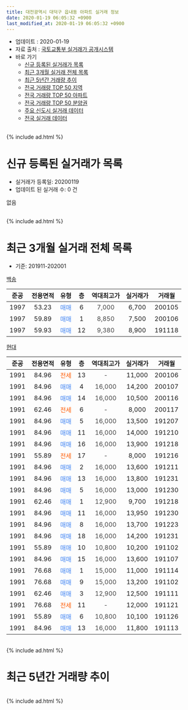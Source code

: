 ```yaml
---
title: 대전광역시 대덕구 읍내동 아파트 실거래 정보
date: 2020-01-19 06:05:32 +0900
last_modified_at: 2020-01-19 06:05:32 +0900
---
```


* 업데이트 : 2020-01-19
* 자료 출처 : [국토교통부 실거래가 공개시스템](http://rt.molit.go.kr)
* 바로 가기
    * [신규 등록된 실거래가 목록](#신규-등록된-실거래가-목록)
    * [최근 3개월 실거래 전체 목록](#최근-3개월-실거래-전체-목록)
    * [최근 5년간 거래량 추이](#최근-5년간-거래량-추이)
    * [전국 거래량 TOP 50 지역](https://apt-info.github.io/apt-trade-info/최근-3개월-전국에서-가장-거래가-많이-발생한-지역)
    * [전국 거래량 TOP 50 아파트](https://apt-info.github.io/apt-trade-info/최근-3개월-전국에서-가장-거래가-많이-발생한-아파트)
    * [전국 거래량 TOP 50 분양권](https://apt-info.github.io/apt-trade-info/최근-3개월-전국에서-가장-거래가-많이-발생한-분양권)
    * [주요 신도시 실거래 데이터](https://apt-info.github.io/apt-trade-info/주요-신도시)
    * [전국 실거래 데이터](https://apt-info.github.io/apt-trade-info/전국)
<br>
{% include ad.html %}
<br>

# 신규 등록된 실거래가 목록
* 실거래가 등록일: 20200119
* 업데이트 된 실거래 수: 0 건

없음

<br>
{% include ad.html %}
<br>

# 최근 3개월 실거래 전체 목록
* 기준: 201911-202001


[백송](https://search.naver.com/search.naver?query=%EB%8C%80%EC%A0%84%EA%B4%91%EC%97%AD%EC%8B%9C+%EB%8C%80%EB%8D%95%EA%B5%AC+%EC%9D%8D%EB%82%B4%EB%8F%99+%EB%B0%B1%EC%86%A1)

|준공|전용면적|유형|층|역대최고가|실거래가|거래월|
|:---:|:---:|:---:|:---:|:---:|:---:|:---:|
|1997|53.23|<span style="color:#4285f3">매매</span>|6|<span style="color:#444444">7,000</span>|6,700|200105|
|1997|59.89|<span style="color:#4285f3">매매</span>|1|<span style="color:#444444">8,850</span>|7,500|200106|
|1997|59.93|<span style="color:#4285f3">매매</span>|12|<span style="color:#444444">9,380</span>|8,900|191118|

[현대](https://search.naver.com/search.naver?query=%EB%8C%80%EC%A0%84%EA%B4%91%EC%97%AD%EC%8B%9C+%EB%8C%80%EB%8D%95%EA%B5%AC+%EC%9D%8D%EB%82%B4%EB%8F%99+%ED%98%84%EB%8C%80)

|준공|전용면적|유형|층|역대최고가|실거래가|거래월|
|:---:|:---:|:---:|:---:|:---:|:---:|:---:|
|1991|84.96|<span style="color:#ff5a00">전세</span>|13|<span style="color:#444444">-</span>|11,000|200106|
|1991|84.96|<span style="color:#4285f3">매매</span>|4|<span style="color:#444444">16,000</span>|14,200|200107|
|1991|84.96|<span style="color:#4285f3">매매</span>|14|<span style="color:#444444">16,000</span>|10,500|200116|
|1991|62.46|<span style="color:#ff5a00">전세</span>|6|<span style="color:#444444">-</span>|8,000|200117|
|1991|84.96|<span style="color:#4285f3">매매</span>|5|<span style="color:#444444">16,000</span>|13,500|191207|
|1991|84.96|<span style="color:#4285f3">매매</span>|11|<span style="color:#444444">16,000</span>|14,000|191210|
|1991|84.96|<span style="color:#4285f3">매매</span>|16|<span style="color:#444444">16,000</span>|13,900|191218|
|1991|55.89|<span style="color:#ff5a00">전세</span>|17|<span style="color:#444444">-</span>|8,000|191216|
|1991|84.96|<span style="color:#4285f3">매매</span>|2|<span style="color:#444444">16,000</span>|13,600|191211|
|1991|84.96|<span style="color:#4285f3">매매</span>|13|<span style="color:#444444">16,000</span>|13,800|191231|
|1991|84.96|<span style="color:#4285f3">매매</span>|5|<span style="color:#444444">16,000</span>|13,000|191230|
|1991|62.46|<span style="color:#4285f3">매매</span>|1|<span style="color:#444444">12,900</span>|9,700|191218|
|1991|84.96|<span style="color:#4285f3">매매</span>|11|<span style="color:#444444">16,000</span>|13,950|191230|
|1991|84.96|<span style="color:#4285f3">매매</span>|8|<span style="color:#444444">16,000</span>|13,700|191223|
|1991|84.96|<span style="color:#4285f3">매매</span>|18|<span style="color:#444444">16,000</span>|14,200|191231|
|1991|55.89|<span style="color:#4285f3">매매</span>|10|<span style="color:#444444">10,800</span>|10,200|191102|
|1991|84.96|<span style="color:#4285f3">매매</span>|15|<span style="color:#444444">16,000</span>|13,600|191107|
|1991|76.68|<span style="color:#4285f3">매매</span>|1|<span style="color:#444444">15,000</span>|11,000|191114|
|1991|76.68|<span style="color:#4285f3">매매</span>|9|<span style="color:#444444">15,000</span>|13,200|191102|
|1991|62.46|<span style="color:#4285f3">매매</span>|3|<span style="color:#444444">12,900</span>|12,500|191111|
|1991|76.68|<span style="color:#ff5a00">전세</span>|11|<span style="color:#444444">-</span>|12,000|191121|
|1991|55.89|<span style="color:#4285f3">매매</span>|6|<span style="color:#444444">10,800</span>|10,100|191126|
|1991|84.96|<span style="color:#4285f3">매매</span>|13|<span style="color:#444444">16,000</span>|11,800|191113|


<br>
{% include ad.html %}
<br>

# 최근 5년간 거래량 추이


<div style="width:100%;">
    <canvas id="deal_progress" height="200"></canvas>
</div>

<script>
new Chart(document.getElementById("deal_progress"), {
    type: 'line',
    data: {
        labels: ['201501','201502','201503','201504','201505','201506','201507','201508','201509','201510','201511','201512','201601','201602','201603','201604','201605','201606','201607','201608','201609','201610','201611','201612','201701','201702','201703','201704','201705','201706','201707','201708','201709','201710','201711','201712','201801','201802','201803','201804','201805','201806','201807','201808','201809','201810','201811','201812','201901','201902','201903','201904','201905','201906','201907','201908','201909','201910','201911','201912','202001'],
        datasets: [{
            label: '매매',
            pointRadius: 1,
            data: [6, 9, 9, 8, 6, 10, 9, 10, 13, 17, 13, 7, 9, 6, 19, 6, 7, 16, 6, 6, 3, 11, 13, 5, 6, 13, 8, 11, 10, 15, 9, 8, 4, 5, 11, 3, 7, 4, 12, 10, 4, 6, 8, 5, 8, 10, 6, 6, 4, 7, 4, 1, 4, 2, 5, 7, 7, 6, 8, 10, 4],
            borderColor: "rgba(255, 201, 14, 1)",
            backgroundColor: "rgba(255, 201, 14, 0.5)",
            fill: false,
            lineTension: 0
        },{
            label: '전월세',
            pointRadius: 1,
            data: [2, 6, 8, 4, 3, 4, 3, 3, 4, 7, 3, 3, 3, 4, 5, 3, 7, 2, 5, 3, 2, 3, 6, 1, 3, 4, 3, 4, 2, 3, 2, 7, 5, 3, 2, 4, 5, 3, 5, 5, 3, 2, 3, 1, 3, 3, 2, 0, 2, 1, 1, 0, 1, 2, 1, 3, 0, 5, 1, 1, 2],
            borderColor: "rgba(0, 141, 185, 1)",
            backgroundColor: "rgba(0, 141, 185, 0.5)",
            fill: false,
            lineTension: 0
        }
        ]
    },
    options: {
        responsive: true,
        title: {
            display: false
        },
        tooltips: {
            mode: 'index',
            intersect: false
        },
        hover: {
            mode: 'nearest',
            intersect: true
        },
        scales: {
            xAxes: [{
                display: true,
                scaleLabel: {
                    display: true,
                    labelString: '년/월'
                }
            }],
            yAxes: [{
                display: true,
                ticks: {
                    suggestedMin: 0,
                },
                scaleLabel: {
                    display: true,
                    labelString: '실거래 수'
                }
            }]
        }
    }
});

</script>


<br>
{% include ad.html %}
<br>


